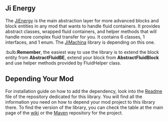 ## Ji Energy

The [JiEnergy](https://github.com/drkhodakarami/JiEnergy) is the main abstraction layer for more advanced blocks and block entities in any mod that wants to handle fluid containers. It provides abstract classes, wrapped fluid containers, and helper methods that will handle more complex fluid transfer for you. It contains 6 classes, 1 interfaces, and 1 enum. The [JiMachina](https://github.com/drkhodakarami/JiMachina) library is depending on this one.

<div class="alert alert-dismissible alert-danger">
  :bulb:<strong>Remember</strong>, the easiest way to use the library is to extend the block entity from <strong>AbstractFluidBE</strong>, extend your block from <strong>AbstractFluidBlock</strong> and use helper methods provided by FluidHelper class.
</div>

## Depending Your Mod

For installation guide on how to add the dependency, look into the [Readme](https://github.com/drkhodakarami/JiEnergy) file of the repository dedicated for this library. You will find all the information you need on how to depend your mod project to this library there. To find the version of the library, you can check the table at the main page of the [wiki](https://drkhodakarami.github.io/) or the [Maven](https://repo.repsy.io/mvn/jiraiyah/jilibs/jiraiyah/energy/) repository for the project.
